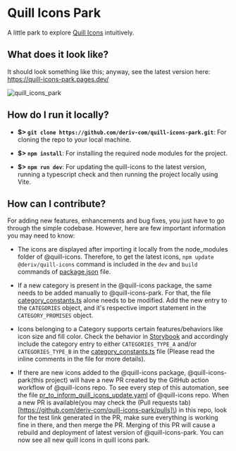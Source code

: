 # Quill Icons Park

A little park to explore [Quill Icons](https://github.com/deriv-com/quill-icons) intuitively.

## What does it look like?

It should look something like this; anyway, see the latest version here: https://quill-icons-park.pages.dev/

![quill_icons_park](https://github.com/deriv-com/quill-icons-park/assets/122449658/9bf5dfc7-93ab-4f26-a21d-6f52f128b1bd)

## How do I run it locally?

- **$> `git clone https://github.com/deriv-com/quill-icons-park.git`**: For cloning the repo to your local machine.

- **$> `npm install`**: For installing the required node modules for the project.

- **$> `npm run dev`**: For updating the quill-icons to the latest version, running a typescript check and then running the project locally using Vite.

## How can I contribute?

For adding new features, enhancements and bug fixes, you just have to go through the simple codebase. However, here are few important information you may need to know:

- The icons are displayed after importing it locally from the node_modules folder of @quill-icons. Therefore, to get the latest icons, `npm update @deriv/quill-icons` command is included in the `dev` and `build` commands of [package.json](package.json) file.

- If a new category is present in the @quill-icons package, the same needs to be added manually to @quill-icons-park. For that, the file [category_constants.ts](src/constants/category_constants.ts) alone needs to be modified. Add the new entry to the `CATEGORIES` object, and it's respective import statement in the `CATEGORY_PROMISES` object.

- Icons belonging to a Category supports certain features/behaviors like icon size and fill color. Check the behavior in [Storybook](https://quill-icons.pages.dev) and accordingly include the category entry to either `CATEGORIES_TYPE_A` and/or `CATEGORIES_TYPE_B` in the [category_constants.ts](src/constants/category_constants.ts) file (Please read the inline comments in the file for more details).

- If there are new icons added to the @quill-icons package, @quill-icons-park(this project) will have a new PR created by the GitHub action workflow of @quill-icons repo. To see every step of this automation, see the file [pr_to_inform_quill_icons_update.yaml](https://github.com/deriv-com/quill-icons/blob/main/.github/workflows/pr_to_inform_quill_icons_update.yaml) of @quill-icons repo. When a new PR is available\(you may check the (Pull requests tab)[https://github.com/deriv-com/quill-icons-park/pulls]\) in this repo, look for the test link generated in the PR, make sure everything is working fine in there, and then merge the PR. Merging of this PR will cause a rebuild and deployment of latest version of @quill-icons-park. You can now see all new quill icons in quill icons park.
